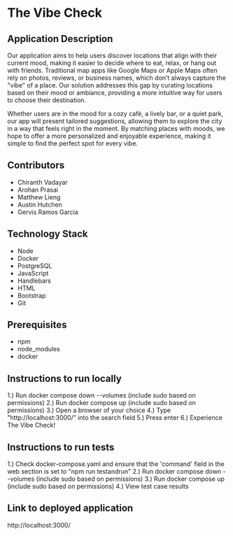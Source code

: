 # The Vibe Check
## Application Description
Our application aims to help users discover locations that align with their current mood, making it easier to decide where to eat, relax, or hang out with friends. Traditional map apps like Google Maps or Apple Maps often rely on photos, reviews, or business names, which don’t always capture the "vibe" of a place. Our solution addresses this gap by curating locations based on their mood or ambiance, providing a more intuitive way for users to choose their destination.

Whether users are in the mood for a cozy café, a lively bar, or a quiet park, our app will present tailored suggestions, allowing them to explore the city in a way that feels right in the moment. By matching places with moods, we hope to offer a more personalized and enjoyable experience, making it simple to find the perfect spot for every vibe.

## Contributors
- Chiranth Vadayar
- Arohan Prasai
- Matthew Lieng
- Austin Hutchen
- Gervis Ramos Garcia

## Technology Stack
- Node
- Docker
- PostgreSQL
- JavaScript
- Handlebars
- HTML
- Bootstrap
- Git

## Prerequisites
- npm
- node_modules
- docker

## Instructions to run locally
1.) Run docker compose down --volumes (include sudo based on permissions)
2.) Run docker compose up (include sudo based on permissions)
3.) Open a browser of your choice
4.) Type "http://localhost:3000/" into the search field
5.) Press enter
6.) Experience The Vibe Check!

## Instructions to run tests
1.) Check docker-compose.yaml and ensure that the 'command' field in the web section is set to "npm run testandrun"
2.) Run docker compose down --volumes (include sudo based on permissions)
3.) Run docker compose up (include sudo based on permissions)
4.) View test case results

## Link to deployed application
http://localhost:3000/

